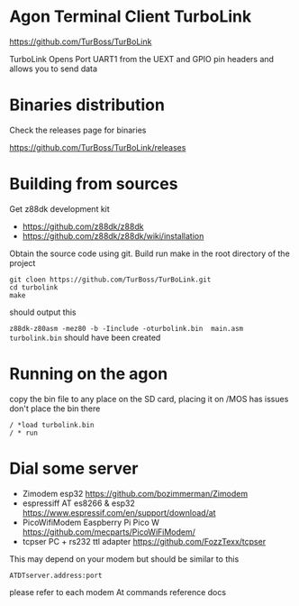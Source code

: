 Agon Terminal Client TurboLink
==============================


https://github.com/TurBoss/TurBoLink

TurboLink Opens Port UART1 from the UEXT and GPIO pin headers and allows you to send data



Binaries distribution
=====================


Check the releases page for binaries

https://github.com/TurBoss/TurBoLink/releases



Building from sources
=====================


Get z88dk development kit


+ https://github.com/z88dk/z88dk
+ https://github.com/z88dk/z88dk/wiki/installation


Obtain the source code using git.
Build run make in the root directory of the project


```
git cloen https://github.com/TurBoss/TurBoLink.git
cd turbolink
make
```
should output this 

`z88dk-z80asm -mez80 -b -Iinclude -oturbolink.bin  main.asm`
`turbolink.bin` should have been created



Running on the agon
===================


copy the bin file to any place on the SD card,  placing it on /MOS has issues don't place the bin there


```
/ *load turbolink.bin
/ * run
```



Dial some server
================



+ Zimodem esp32 https://github.com/bozimmerman/Zimodem
+ espressiff AT es8266 & esp32 https://www.espressif.com/en/support/download/at
+ PicoWifiModem Easpberry Pi Pico W https://github.com/mecparts/PicoWiFiModem/
+ tcpser PC + rs232 ttl adapter https://github.com/FozzTexx/tcpser


This may depend on your modem but should be similar to this



```
ATDTserver.address:port
```

please refer to each modem At commands reference docs


